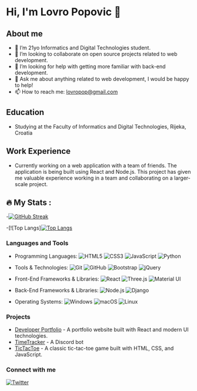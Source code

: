 # Hi, I'm Lovro Popovic 👋




## About me
- 🌱 I’m 21yo Informatics and Digital Technologies student.
- 👯 I’m looking to collaborate on open source projects related to web development.
- 🤔 I’m looking for help with getting more familiar with back-end development.
- 💬 Ask me about anything related to web development, I would be happy to help!
- 📫 How to reach me: [lovropop@gmail.com](mailto:lovropop@gmail.com)


## Education
- Studying at the Faculty of Informatics and Digital Technologies, Rijeka, Croatia


## Work Experience
- Currently working on a web application with a team of friends. The application is being built using React and Node.js. This project has given me valuable experience working in a team and collaborating on a larger-scale project.

## :fire: My Stats :
-[![GitHub Streak](http://github-readme-streak-stats.herokuapp.com?user=LovroPopovic&theme=dark&background=000000)](https://git.io/streak-stats)

-[![Top Langs][![Top Langs](https://github-readme-stats.vercel.app/api/top-langs/?username=LovroPopovic&layout=compact)](https://github.com/anuraghazra/github-readme-stats)



### Languages and Tools
- Programming Languages: 
  ![HTML5](https://img.shields.io/badge/-HTML5-E34F26?style=flat&logo=html5&logoColor=white) 
  ![CSS3](https://img.shields.io/badge/-CSS3-1572B6?style=flat&logo=css3&logoColor=white) 
  ![JavaScript](https://img.shields.io/badge/-JavaScript-F7DF1E?style=flat&logo=javascript&logoColor=black) 
  ![Python](https://img.shields.io/badge/-Python-3776AB?style=flat&logo=python&logoColor=white)
  
- Tools & Technologies: 
  ![Git](https://img.shields.io/badge/-Git-F05032?style=flat&logo=git&logoColor=white) 
  ![GitHub](https://img.shields.io/badge/-GitHub-181717?style=flat&logo=github&logoColor=white) 
  ![Bootstrap](https://img.shields.io/badge/-Bootstrap-563D7C?style=flat&logo=bootstrap&logoColor=white)
  ![jQuery](https://img.shields.io/badge/-jQuery-0769AD?style=flat&logo=jquery&logoColor=white)
  
- Front-End Frameworks & Libraries: 
  ![React](https://img.shields.io/badge/-React-61DBFB?style=flat&logo=react&logoColor=white) 
  ![Three.js](https://img.shields.io/badge/-Three.js-black?style=flat&logo=three.js&logoColor=white) 
  ![Material UI](https://img.shields.io/badge/-Material_UI-0081CB?style=flat&logo=material-ui&logoColor=white)
  
- Back-End Frameworks & Libraries: 
  ![Node.js](https://img.shields.io/badge/-Node.js-43853D?style=flat&logo=node.js&logoColor=white) 
  ![Django](https://img.shields.io/badge/-Django-092E20?style=flat&logo=django&logoColor=white)
  
- Operating Systems: 
  ![Windows](https://img.shields.io/badge/-Windows-0078D6?style=flat&logo=windows&logoColor=white)
  ![macOS](https://img.shields.io/badge/-macOS-black?style=flat&logo=apple&logoColor=white)
  ![Linux](https://img.shields.io/badge/-Linux-FCC624?style=flat&logo=linux&logoColor=black)






### Projects
- [Developer Portfolio](https://github.com/LovroPopovic/Portfolio) - A portfolio website built with React and modern UI technologies.
- [TimeTracker](https://github.com/LovroPopovic/TimeTracker) - A Discord bot
- [TicTacToe](https://github.com/LovroPopovic/TicTacToe) - A classic tic-tac-toe game built with HTML, CSS, and JavaScript.


### Connect with me
[![Twitter](https://img.shields.io/badge/-Twitter-blue?style=flat&logo=twitter&logoColor=white)](https://twitter.com/lovro_popovic/)
